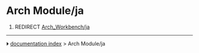 # Arch Module/ja
1.  REDIRECT [Arch_Workbench/ja](Arch_Workbench/ja.md)



---
⏵ [documentation index](../README.md) > Arch Module/ja
